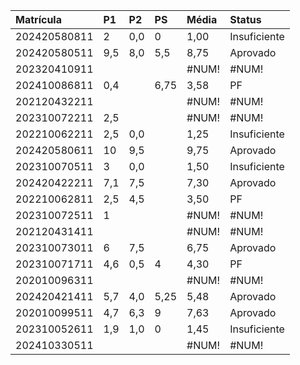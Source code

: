 | Matrícula | P1 | P2 | PS | Média | Status |
| :--- | :--- | :--- | :--- | :--- | :--- |
| 202420580811 | 2 | 0,0 | 0 | 1,00 | Insuficiente |
| 202420580511 | 9,5 | 8,0 | 5,5 | 8,75 | Aprovado |
| 202320410911 | | | | \#NUM! | \#NUM! |
| 202410086811 | 0,4 | | 6,75 | 3,58 | PF |
| 202120432211 | | | | \#NUM! | \#NUM! |
| 202310072211 | 2,5 | | | \#NUM! | \#NUM! |
| 202210062211 | 2,5 | 0,0 | | 1,25 | Insuficiente |
| 202420580611 | 10 | 9,5 | | 9,75 | Aprovado |
| 202310070511 | 3 | 0,0 | | 1,50 | Insuficiente |
| 202420422211 | 7,1 | 7,5 | | 7,30 | Aprovado |
| 202210062811 | 2,5 | 4,5 | | 3,50 | PF |
| 202310072511 | 1 | | | \#NUM! | \#NUM! |
| 202120431411 | | | | \#NUM! | \#NUM! |
| 202310073011 | 6 | 7,5 | | 6,75 | Aprovado |
| 202310071711 | 4,6 | 0,5 | 4 | 4,30 | PF |
| 202010096311 | | | | \#NUM! | \#NUM! |
| 202420421411 | 5,7 | 4,0 | 5,25 | 5,48 | Aprovado |
| 202010099511 | 4,7 | 6,3 | 9 | 7,63 | Aprovado |
| 202310052611 | 1,9 | 1,0 | 0 | 1,45 | Insuficiente |
| 202410330511 | | | | \#NUM! | \#NUM! |
